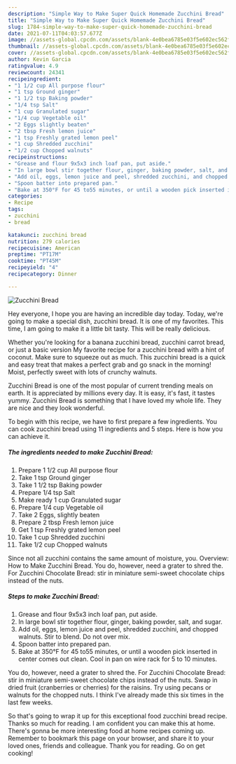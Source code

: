 ```yaml
---
description: "Simple Way to Make Super Quick Homemade Zucchini Bread"
title: "Simple Way to Make Super Quick Homemade Zucchini Bread"
slug: 1784-simple-way-to-make-super-quick-homemade-zucchini-bread
date: 2021-07-11T04:03:57.677Z
image: //assets-global.cpcdn.com/assets/blank-4e0bea6785e03f5e602ec562f230caae08da540cada707380b4fe1bbebba43da.png
thumbnail: //assets-global.cpcdn.com/assets/blank-4e0bea6785e03f5e602ec562f230caae08da540cada707380b4fe1bbebba43da.png
cover: //assets-global.cpcdn.com/assets/blank-4e0bea6785e03f5e602ec562f230caae08da540cada707380b4fe1bbebba43da.png
author: Kevin Garcia
ratingvalue: 4.9
reviewcount: 24341
recipeingredient:
- "1 1/2 cup All purpose flour"
- "1 tsp Ground ginger"
- "1 1/2 tsp Baking powder"
- "1/4 tsp Salt"
- "1 cup Granulated sugar"
- "1/4 cup Vegetable oil"
- "2 Eggs slightly beaten"
- "2 tbsp Fresh lemon juice"
- "1 tsp Freshly grated lemon peel"
- "1 cup Shredded zucchini"
- "1/2 cup Chopped walnuts"
recipeinstructions:
- "Grease and flour 9x5x3 inch loaf pan, put aside."
- "In large bowl stir together flour, ginger, baking powder, salt, and sugar."
- "Add oil, eggs, lemon juice and peel, shredded zucchini, and chopped walnuts. Stir to blend. Do not over mix."
- "Spoon batter into prepared pan."
- "Bake at 350°F for 45 to55 minutes, or until a wooden pick inserted in center comes out clean. Cool in pan on wire rack for 5 to 10 minutes."
categories:
- Recipe
tags:
- zucchini
- bread

katakunci: zucchini bread 
nutrition: 279 calories
recipecuisine: American
preptime: "PT17M"
cooktime: "PT45M"
recipeyield: "4"
recipecategory: Dinner

---
```



![Zucchini Bread](//assets-global.cpcdn.com/assets/blank-4e0bea6785e03f5e602ec562f230caae08da540cada707380b4fe1bbebba43da.png)

Hey everyone, I hope you are having an incredible day today. Today, we're going to make a special dish, zucchini bread. It is one of my favorites. This time, I am going to make it a little bit tasty. This will be really delicious.

Whether you&#39;re looking for a banana zucchini bread, zucchini carrot bread, or just a basic version My favorite recipe for a zucchini bread with a hint of coconut. Make sure to squeeze out as much. This zucchini bread is a quick and easy treat that makes a perfect grab and go snack in the morning! Moist, perfectly sweet with lots of crunchy walnuts.

Zucchini Bread is one of the most popular of current trending meals on earth. It is appreciated by millions every day. It is easy, it's fast, it tastes yummy. Zucchini Bread is something that I have loved my whole life. They are nice and they look wonderful.


To begin with this recipe, we have to first prepare a few ingredients. You can cook zucchini bread using 11 ingredients and 5 steps. Here is how you can achieve it.

<!--inarticleads1-->

##### The ingredients needed to make Zucchini Bread:

1. Prepare 1 1/2 cup All purpose flour
1. Take 1 tsp Ground ginger
1. Take 1 1/2 tsp Baking powder
1. Prepare 1/4 tsp Salt
1. Make ready 1 cup Granulated sugar
1. Prepare 1/4 cup Vegetable oil
1. Take 2 Eggs, slightly beaten
1. Prepare 2 tbsp Fresh lemon juice
1. Get 1 tsp Freshly grated lemon peel
1. Take 1 cup Shredded zucchini
1. Take 1/2 cup Chopped walnuts


Since not all zucchini contains the same amount of moisture, you. Overview: How to Make Zucchini Bread. You do, however, need a grater to shred the. For Zucchini Chocolate Bread: stir in miniature semi-sweet chocolate chips instead of the nuts. 

<!--inarticleads2-->

##### Steps to make Zucchini Bread:

1. Grease and flour 9x5x3 inch loaf pan, put aside.
1. In large bowl stir together flour, ginger, baking powder, salt, and sugar.
1. Add oil, eggs, lemon juice and peel, shredded zucchini, and chopped walnuts. Stir to blend. Do not over mix.
1. Spoon batter into prepared pan.
1. Bake at 350°F for 45 to55 minutes, or until a wooden pick inserted in center comes out clean. Cool in pan on wire rack for 5 to 10 minutes.


You do, however, need a grater to shred the. For Zucchini Chocolate Bread: stir in miniature semi-sweet chocolate chips instead of the nuts. Swap in dried fruit (cranberries or cherries) for the raisins. Try using pecans or walnuts for the chopped nuts. I think I&#39;ve already made this six times in the last few weeks. 

So that's going to wrap it up for this exceptional food zucchini bread recipe. Thanks so much for reading. I am confident you can make this at home. There's gonna be more interesting food at home recipes coming up. Remember to bookmark this page on your browser, and share it to your loved ones, friends and colleague. Thank you for reading. Go on get cooking!
